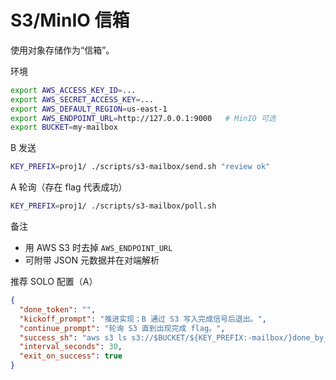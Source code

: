 S3/MinIO 信箱
==============

使用对象存储作为“信箱”。

环境
```bash
export AWS_ACCESS_KEY_ID=...
export AWS_SECRET_ACCESS_KEY=...
export AWS_DEFAULT_REGION=us-east-1
export AWS_ENDPOINT_URL=http://127.0.0.1:9000   # MinIO 可选
export BUCKET=my-mailbox
```

B 发送
```bash
KEY_PREFIX=proj1/ ./scripts/s3-mailbox/send.sh "review ok"
```

A 轮询（存在 flag 代表成功）
```bash
KEY_PREFIX=proj1/ ./scripts/s3-mailbox/poll.sh
```

备注
- 用 AWS S3 时去掉 `AWS_ENDPOINT_URL`
- 可附带 JSON 元数据并在对端解析

推荐 SOLO 配置（A）
```json
{
  "done_token": "",
  "kickoff_prompt": "推进实现；B 通过 S3 写入完成信号后退出。",
  "continue_prompt": "轮询 S3 直到出现完成 flag。",
  "success_sh": "aws s3 ls s3://$BUCKET/${KEY_PREFIX:-mailbox/}done_by_b.flag >/dev/null 2>&1",
  "interval_seconds": 30,
  "exit_on_success": true
}
```
